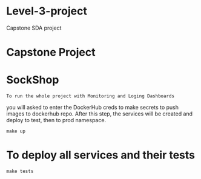 # Level-3-project
Capstone SDA project 
# Capstone Project

# SockShop
	To run the whole project with Monitoring and Loging Dashboards
you will asked to enter the DockerHub creds to make secrets to push images to dockerhub repo.
 After this step, the services will be created and deploy to test, then to prod namespace.

`make up`
 

# To deploy all services and their tests

`make tests`
